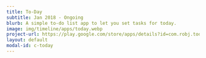 ```yaml
---
title: To-Day
subtitle: Jan 2018 - Ongoing
blurb: A simple to-do list app to let you set tasks for today.
image: img/timeline/apps/today.webp
project-url: https://play.google.com/store/apps/details?id=com.robj.today
layout: default
modal-id: c-today
---
```

